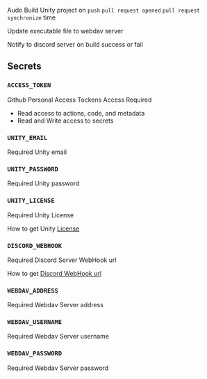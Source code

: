Audo Build Unity project on `push` `pull request opened` `pull request synchronize` time

Update executable file to webdav server

Notify to discord server on build success or fail

## Secrets 

### `ACCESS_TOKEN`
 Github Personal Access Tockens Access Required
 * Read access to actions, code, and metadata
 * Read and Write access to secrets
### `UNITY_EMAIL`
  Required Unity email
### `UNITY_PASSWORD`
  Required Unity password
### `UNITY_LICENSE`
  Required Unity License
  
  How to get Unity [License](https://game.ci/docs/github/activation) 
### `DISCORD_WEBHOOK`
  Required Discord Server WebHook url
  
  How to get [Discord WebHook url](https://gist.github.com/jagrosh/5b1761213e33fc5b54ec7f6379034a22)
### `WEBDAV_ADDRESS`
  Required Webdav Server address
### `WEBDAV_USERNAME`
  Required Webdav Server username
### `WEBDAV_PASSWORD`
  Required Webdav Server password
